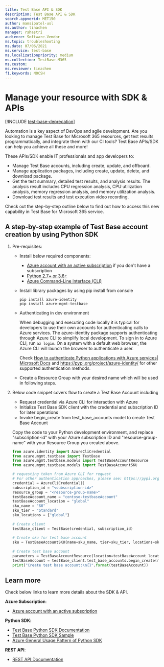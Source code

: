 ```yaml
---
title: Test Base API & SDK
description: Test Base API & SDK
search.appverid: MET150
author: mansipatel-usl
ms.author: tinachen
manager: rshastri
audience: Software-Vendor
ms.topic: troubleshooting
ms.date: 07/06/2021
ms.service: test-base
ms.localizationpriority: medium
ms.collection: TestBase-M365
ms.custom:
ms.reviewer: tinachen
f1.keywords: NOCSH
---
```


# Manage your resource with SDK & APIs

[!INCLUDE [test-base-deprecation](./includes/test-base-deprecation.md)]

Automation is a key aspect of DevOps and agile development. Are you looking to manage Test Base for Microsoft 365 resources, get test results programmatically, and integrate them with our CI tools? Test Base APIs/SDK can help you achieve all these and more!

These APIs/SDK enable IT professionals and app developers to:

- Manage Test Base accounts, including create, update, and offboard.
- Manage application packages, including create, update, delete, and download package.
- Get the test summary, detailed test results, and analysis results. The analysis result includes CPU regression analysis, CPU utilization analysis, memory regression analysis, and memory utilization analysis.
- Download test results and test execution video recording.

Check out the step-by-step outline below to find out how to access this new capability in Test Base for Microsoft 365 service.

## A step-by-step example of Test Base account creation by using Python SDK

1. Pre-requisites:

   - Install below required components:

     - [Azure account with an active subscription](https://azure.microsoft.com/free/?utm_source=campaign&utm_campaign=python-dev-center&mktingSource=environment-setup) if you don't have a subscription
     - [Python 2.7+ or 3.6+](https://www.python.org/downloads)
     - [Azure Command-Line Interface (CLI)](/cli/azure/install-azure-cli)

   - Install library packages by using pip install from console

     ```console
     pip install azure-identity
     pip install azure-mgmt-testbase
     ```

   - Authenticating in dev environment

     When debugging and executing code locally it is typical for developers to use their own accounts for authenticating calls to Azure services. The azure-identity package supports authenticating through Azure CLI to simplify local development. To sign in to Azure CLI, run `az login`. On a system with a default web browser, the Azure CLI will launch the browser to authenticate a user.

     Check [How to authenticate Python applications with Azure services| Microsoft Docs](/azure/developer/python/azure-sdk-authenticate) and <https://pypi.org/project/azure-identity/> for other supported authentication methods.

   - Create a Resource Group with your desired name which will be used in following steps.

2. Below code snippet covers flow to create a Test Base Account including

   - Request credential via Azure CLI for interaction with Azure
   - Initialize Test Base SDK client with the credential and subscription ID for later operations
   - Invoke begin_create from test_base_accounts model to create Test Base Account

   Copy the code to your Python development environment, and replace "subscription-id" with your Azure subscription ID and "resource-group-name" with your Resource Group you created above.

   ```python
   from azure.identity import AzureCliCredential
   from azure.mgmt.testbase import TestBase
   from azure.mgmt.testbase.models import TestBaseAccountResource
   from azure.mgmt.testbase.models import TestBaseAccountSKU

   # requesting token from Azure CLI for request
   # For other authentication approaches, please see: https://pypi.org/project/azure-identity/
   credential = AzureCliCredential()
   subscription_id = "<subscription-id>"
   resource_group = "<resource-group-name>"
   testBaseAccount_name = "contoso-testbaseAccount"
   testBaseAccount_location = "global"
   sku_name = "S0"
   sku_tier = "Standard"
   sku_locations = {"global"}
  
   # Create client
   testBase_client = TestBase(credential, subscription_id)
  
   # Create sku for test base account
   sku = TestBaseAccountSKU(name=sku_name, tier=sku_tier, locations=sku_locations)
  
   # Create test base account
   parameters = TestBaseAccountResource(location=testBaseAccount_location, sku=sku)
   testBaseAccount = testBase_client.test_base_accounts.begin_create(resource_group, testBaseAccount_name, parameters).result()
   print("Create test base account:\n{}".format(testBaseAccount))
   ```

## Learn more

Check below links to learn more details about the SDK & API.

**Azure Subscription**:

- [Azure account with an active subscription](https://azure.microsoft.com/free/?utm_source=campaign&utm_campaign=python-dev-center&mktingSource=environment-setup)

**Python SDK**:

- [Test Base Python SDK Documentation](/python/api/overview/azure/mgmt-testbase-readme)
- [Test Base Python SDK Sample](https://aka.ms/testbase-sample-py)
- [Azure General Usage Pattern of Python SDK](/azure/developer/python/sdk/azure-sdk-library-usage-patterns)

**REST API**:

- [REST API Documentation](https://aka.ms/testbase-api)
